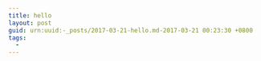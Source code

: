 ```yaml
---
title: hello
layout: post
guid: urn:uuid:-_posts/2017-03-21-hello.md-2017-03-21 00:23:30 +0800
tags:
  - 
---
```



